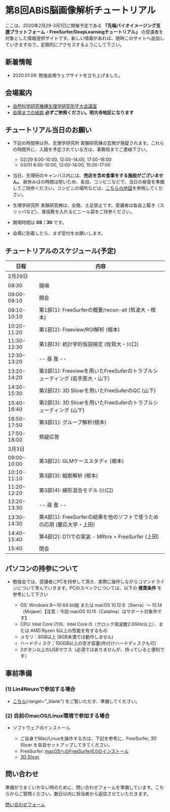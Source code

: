 # 第8回ABiS脳画像解析チュートリアル

ここは、2020年2月29-3月1日に開催予定である **『先端バイオイメージング支援プラットフォーム・FreeSurfer/DeepLearningチュートリアル』** の受講者を対象とした情報提供サイトです。新しい情報があれば、随時このサイトへ追加していきますので、定期的にアクセスするようにして下さい。

## 新着情報

- 2020.01.09: 勉強会用ウェブサイトを立ち上げました。

## 会場案内

- [自然科学研究機構生理学研究所1F大会議室](http://www.nips.ac.jp/)
- [会場までの経路](http://www.nips.ac.jp/profile/access.html) **必ずご参照ください。明大寺地区になります**


## チュートリアル当日のお願い

- 下記の時間帯以外、生理学研究所 実験研究棟の玄関が施錠されます。これらの時間外に、入館を予定されている方は、事務局までご連絡下さい。

    - 02/29 8:00-10:00, 12:00-14:00, 17:00-18:00 
    - 03/01 8:00-10:00, 12:00-14:00, 15:00-17:00

- 当日、生理研のキャンパス内には、**売店を含め食事をする施設がございません。** 昼休みはの時間は短いため、各自、コンビニなどで、当日の昼食を準備してご持参ください。コンビニの場所などは、[こちらの地図](https://github.com/kytk/abis-web/blob/master/pdf/higashiokazaki-map.pdf)を参照してください。

- 生理学研究所 実験研究棟は、全館、土足禁止です。受講者は各自上履き（スリッパなど）、普段靴を入れるビニール袋をご持参ください。

- 開場時間は **08：30** です。

- 会場に到着したら、まず受付をお願いします。


## チュートリアルのスケジュール(予定)

| 日程		| 内容 							| 
---- | ----
| 2月29日 	| 							|
| 08:30		| 開場							|
| 09:00-09:10	| 開会							|
| 09:10-10:10	| 第1部(1): FreeSurferの概要/recon-all (筑波大・根本)	|
| 10:20-11:20	| 第1部(2): Freeview/ROI解析 (根本)			|
| 11:30-12:30	| 第1部(3): 統計学的仮説検定 (佐賀大・川口)		|
| 12:30-13:20	| -- 昼 食 --						|
| 13:20-14:20	| 第2部(1): Freeviewを用いたFreeSuferのトラブルシューティング (岩手医大・山下) |
| 14:30-15:30	| 第2部(2): 3D Slicerを用いたFreeSuferのQC (山下)	|
| 15:40-16:40	| 第2部(3): 3D Slicerを用いたFreeSuferのトラブルシューティング (山下)		|
| 16:50-17:50	| 第3部(1): グループ解析(根本)				|
| 17:50-18:00	| 質疑応答						|
| 3月3日	|							|
| 09:00-10:00	| 第3部(2): GLMケーススタディ (根本)			|
| 10:10-11:10	| 第3部(3): 縦断解析 (根本)				|
| 11:20-12:20	| 第3部(4): 線形混合モデル (川口)			|
| 12:20-13:30	| -- 昼 食 -- 						|
| 13:30-14:30	| 第4部(1): FreeSurferの結果を他のソフトで使うための応用 (慶応大学・上田)	|
| 14:40-15:40	| 第4部(2): DTIでの実装 - MRtrix + FreeSurfer (上田)	|
| 15:40		| 閉会							|


## パソコンの持参について

- 勉強会では、受講者にPCを持参して頂き、実際に操作しながらコマンドラインについて学んでいきます。PCのスペックについては、以下の **推奨条件** を参考にして下さい

	- OS: Windows 8〜10 64 bit版 または macOS 10.12.6（Sierra）〜 10.14（Mojave）【注意：今回 macOS 10.15（Catalina）はサポート対象外です】
	- CPU: Intel Core i7/i9、Intel Core i5（クロック周波数2.0GHz以上）、または AMD Ryzen 5以上の性能を有するもの
	- メモリ：8GB以上 (8GB未満では動作しません)
	- ハードディスク：100GB以上の空き容量(外付けハードディスクも可)
	- 2ボタン以上のUSBマウス（必須ではありませんが、持っていると便利です）
    

## 事前準備

### (1) Lin4Neuroで参加する場合

- [こちら](./setup_l4n.md){:target="_blank"} をご覧いただき、準備してください。

### (2) 自前のmacOS/Linux環境で参加する場合

- ソフトウェアのインストール

    - ご自身でMac/Linuxを操作する方は、下記を参考に、FreeSurfer, 3D Slicer を各自セットアップしてきてください。
	- FreeSurfer: [macOSへのFreeSurfer6.0のインストール](http://www.nemotos.net/?p=1948)
	- [3D Slicer](https://download.slicer.org/)

<!--
2. GitHubの設定

    - チュートリアルで使うスクリプトなどはGitHub経由で配布します。このため、gitの設定が必要になります。(macOS上でLin4Neuroを動作させる方は、以下の作業は不要です。)
    - gitディレクトリを準備
		- ホームディレクトリの下にgitディレクトリを準備します。
		- ターミナルを立ち上げ、以下をタイプしてください。

            ```
            cd
            mkdir git
            ```

	- チュートリアル用スクリプトのリポジトリをダウンロード
   		- 以下をそのままコピー＆ペーストしてください。

            ```
            cd ~/git
            git clone https://github.com/kytk/fs-scripts.git
            ```

	- UsernameとPasswordを聞かれます。受講者メールに記載されているUsernameとPasswordを記載してください。 そうするとダウンロードが始まります。ダウンロードは約5GBありますのでしばらくかかります。

3. パスの設定

    - 過去のFreeSurferチュートリアルに参加された方々

	- 以下のコマンドにより、.bash_profileを開きます。

            ```
            cd
            open -e ~/.bash_profile
            ```

	- "export PATH=$PATH:~/git/abis/fs-scripts" といった文字列がある行を削除し、保存してテキストエディットを閉じてください。


    - 今回のチュートリアル用のパス設定	
	- ターミナルから以下をそのままコピー＆ペーストしてください。タイプする際は、シングルクォーテーションであることに注意してください。ダブルクォーテーションではありません。

            ```
            echo ' ' >> ~/.bash_profile
            echo '#PATH for fs-scripts' >> ~/.bash_profile
            echo 'export PATH=$PATH:~/git/fs-scripts' >> ~/.bash_profile
            echo ' ' >> ~/.bash_profile
            ```

	- ちなみに上記のコードは以下の意味です。

            - 空白スペースと改行を .bash_profile に追記しなさい。
            - #PATH for fs-scripts という文字列を .bash_profile に追記しなさい。
            - export PATH=$PATH:~/git/abis-201903/1-3_freesurfer/fs-scripts という文字列を .bash_profile に追記しなさい。 
            - 空白スペースと改行を .bash_profile に追記しなさい。

5. ターミナルを再起動

    - ターミナルを一度閉じ、そのうえでターミナルを再度起動します。

6. プログラムの起動確認

    - ターミナルから以下をタイプしてください。

        ```
        fs_check_6.0.sh
        ```

    - 以下のような画像が得られれば設定が無事に完了しています。

![FreeSurfer_check](./img/fs_check.png)



### (3) subjectsデータの入手

- 2月19日以前に abis-201903 フォルダの入手をされた方は、一度削除してください。
    - Windowsの方は、"share" -> "abis-201903" フォルダになります。
    - macOS の方は、 "git" -> "abis-201903" フォルダになります。

- 上記 (1), (2) に従って、再度、abis-201903 のダウンロードを行ってください。データが多くないため、時間はさほどかかりません。

- その後、abis-201903 フォルダに移動し、スクリプトを実行します。

    - Lin4Neuro の方は、ターミナルを起動し、以下をタイプしてください。
      ```
      cd /media/sf_share/abis-201903/1-3_freesurfer
      ./get_subjects.sh
      ```

    - macOSネイティブで FreeSurferチュートリアルを受けれる方は、ターミナルを起動し、以下をタイプしてください。
      ```
      cd ~/git/abis-201903/1-3_freesurfer
      ./get_subjects.sh
      ```

- こちらで、チュートリアルに使用する subjects がダウンロードされます。
- チュートリアル前に必ずこの作業を実行してください。

### プロキシサーバーなどで git clone / pull がうまくいかない場合
プロキシサーバー経由だと git clone / pull がうまくいかない場合があります。
そのような場合は、下記PDFを参考に当日使用するサンプルデータとテキストを入手してください。

- [ABiSチュートリアルデータダウンロード方法](https://github.com/kytk/abis-web/raw/master/pdf/ABiS_Data_GitHub.pdf)

-->
	
## 問い合わせ

準備がうまくいかない時のために、問い合わせフォームを準備しています。こちらからご質問ください。数日以内に担当者から返信させていただきます。

[問い合わせフォーム](https://forms.gle/vMRau1iUaCkvgDQf6)



